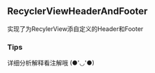 ## RecyclerViewHeaderAndFooter

实现了为RecylerView添自定义的Header和Footer


[](http://o7glqnnuw.bkt.clouddn.com/blog/RecyclerViewHeaderAndFooter.gif)

### Tips

详细分析解释看注解哦 (●'◡'●)

